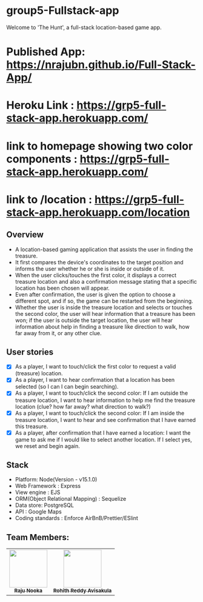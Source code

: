 # group5-Fullstack-app

Welcome to 'The Hunt', a full-stack location-based game app.

# Published App: https://nrajubn.github.io/Full-Stack-App/
# Heroku Link : https://grp5-full-stack-app.herokuapp.com/
# link to homepage showing two color components : https://grp5-full-stack-app.herokuapp.com/
# link to /location : https://grp5-full-stack-app.herokuapp.com/location

## Overview 
- A location-based gaming application that assists the user in finding the treasure. 
- It first compares the device's coordinates to the target position and informs the user whether he or she is inside or outside of it. 
- When the user clicks/touches the first color, it displays a correct treasure location and also a confirmation message stating that a specific location has been chosen will appear.
- Even after confirmation, the user is given the option to choose a different spot, and if so, the game can be restarted from the beginning.
- Whether the user is inside the treasure location and selects or touches the second color, the user will hear information that a treasure has been won; if the user is outside the target location, the user will hear information about help in finding a treasure like direction to walk, how far away from it, or any other clue.

## User stories 

- [X] As a player, I want to touch/click the first color to request a valid (treasure) location.
- [X] As a player, I want to hear confirmation that a location has been selected (so I can I can begin searching). 
- [X] As a player, I want to touch/click the second color:  If I am outside the treasure location, I want to hear information to help me find the treasure location (clue? how far away? what direction to walk?)
- [X] As a player, I want to touch/click the second color: If I am inside the treasure location, I want to hear and see confirmation that I have earned this treasure.
- [X] As a player, after confirmation that I have earned a location: I want the game to ask me if I would like to select another location. If I select yes, we reset and begin again. 

## Stack
- Platform: Node(Version - v15.1.0)
- Web Framework : Express
- View engine : EJS
- ORM(Object Relational Mapping) : Sequelize
- Data store: PostgreSQL
- API : Google Maps
- Coding standards : Enforce AirBnB/Prettier/ESlint

## Team Members:

<table>
  <tr>
   <td align="center"><a href="https://github.com/nrajubn"><img src="https://avatars.githubusercontent.com/u/60019513?s=460&u=6601ccba9a28d0a3095067e657e7305603bd6dda&v=4" width="100px;" alt=""/><br /><sub><b>Raju Nooka</b></sub></a><br /></td>
  
  <td align="center"><a href="https://github.com/Avisakula123"><img src="https://avatars.githubusercontent.com/u/60164504?s=460&u=9401e8b6d44679177550d9b4b5c574cb9100c975&v=4" width="100px;" alt=""/><br /><sub><b>Rohith Reddy Avisakula</b></sub></a><br /></td>
</tr>
</table>
